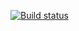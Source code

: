[![Build status](https://ci.appveyor.com/api/projects/status/lv57yc2kqof3qcr7/branch/main?svg=true)](https://ci.appveyor.com/project/Chikhareva/carddelivery/branch/main)
